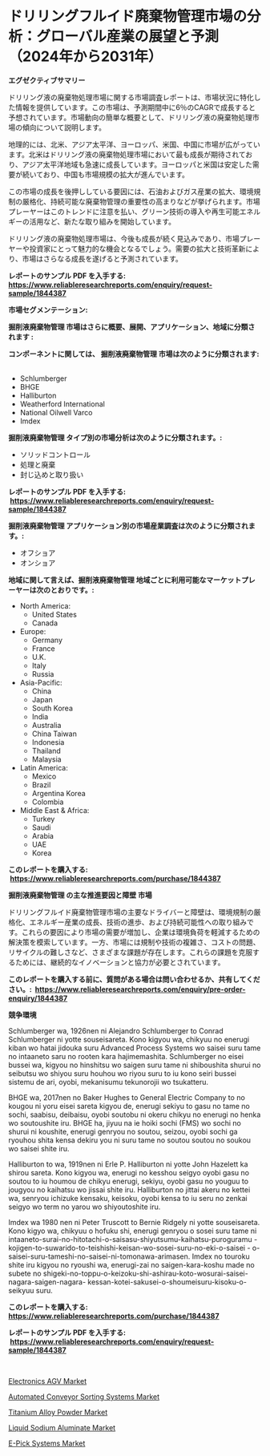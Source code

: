 <p><h1>ドリリングフルイド廃棄物管理市場の分析：グローバル産業の展望と予測（2024年から2031年）</h1></p><p><strong>エグゼクティブサマリー</strong></p>
<p><p>ドリリング液の廃棄物処理市場に関する市場調査レポートは、市場状況に特化した情報を提供しています。この市場は、予測期間中に6％のCAGRで成長すると予想されています。市場動向の簡単な概要として、ドリリング液の廃棄物処理市場の傾向について説明します。</p><p>地理的には、北米、アジア太平洋、ヨーロッパ、米国、中国に市場が広がっています。北米はドリリング液の廃棄物処理市場において最も成長が期待されており、アジア太平洋地域も急速に成長しています。ヨーロッパと米国は安定した需要が続いており、中国も市場規模の拡大が進んでいます。</p><p>この市場の成長を後押ししている要因には、石油およびガス産業の拡大、環境規制の厳格化、持続可能な廃棄物管理の重要性の高まりなどが挙げられます。市場プレーヤーはこのトレンドに注意を払い、グリーン技術の導入や再生可能エネルギーの活用など、新たな取り組みを開始しています。</p><p>ドリリング液の廃棄物処理市場は、今後も成長が続く見込みであり、市場プレーヤーや投資家にとって魅力的な機会となるでしょう。需要の拡大と技術革新により、市場はさらなる成長を遂げると予測されています。</p></p>
<p><strong>レポートのサンプル PDF を入手する: <a href="https://www.reliableresearchreports.com/enquiry/request-sample/1844387">https://www.reliableresearchreports.com/enquiry/request-sample/1844387</a></strong></p>
<p><strong>市場セグメンテーション:</strong></p>
<p><strong> 掘削液廃棄物管理 市場はさらに概要、展開、アプリケーション、地域に分類されます :</strong></p>
<p><strong>コンポーネントに関しては、 掘削液廃棄物管理 市場は次のように分類されます: &nbsp;</strong></p>
<p><ul><li>Schlumberger</li><li>BHGE</li><li>Halliburton</li><li>Weatherford International</li><li>National Oilwell Varco</li><li>Imdex</li></ul></p>
<p><strong> 掘削液廃棄物管理 タイプ別の市場分析は次のように分類されます。:</strong></p>
<p><ul><li>ソリッドコントロール</li><li>処理と廃棄</li><li>封じ込めと取り扱い</li></ul></p>
<p><strong>レポートのサンプル PDF を入手する: &nbsp;<a href="https://www.reliableresearchreports.com/enquiry/request-sample/1844387">https://www.reliableresearchreports.com/enquiry/request-sample/1844387</a></strong></p>
<p><strong> 掘削液廃棄物管理 アプリケーション別の市場産業調査は次のように分類されます。:</strong></p>
<p><ul><li>オフショア</li><li>オンショア</li></ul></p>
<p><strong>地域に関して言えば、掘削液廃棄物管理 地域ごとに利用可能なマーケットプレーヤーは次のとおりです。:</strong></p>
<p><ul>
    <li>
        North America:
        <ul>
            <li>United States</li>
            <li>Canada</li>
        </ul>
    </li>
    <li>
        Europe:
        <ul>
            <li>Germany</li>
            <li>France</li>
            <li>U.K.</li>
            <li>Italy</li>
            <li>Russia</li>
        </ul>
    </li>
    <li>
        Asia-Pacific:
        <ul>
            <li>China</li>
            <li>Japan</li>
            <li>South Korea</li>
            <li>India</li>
            <li>Australia</li>
            <li>China Taiwan</li>
            <li>Indonesia</li>
            <li>Thailand</li>
            <li>Malaysia</li>
        </ul>
    </li>
    <li>
        Latin America:
        <ul>
            <li>Mexico</li>
            <li>Brazil</li>
            <li>Argentina Korea</li>
            <li>Colombia</li>
        </ul>
    </li>
    <li>
        Middle East & Africa:
        <ul>
            <li>Turkey</li>
            <li>Saudi</li>
            <li>Arabia</li>
            <li>UAE</li>
            <li>Korea</li>
        </ul>
    </li>
    </ul></p>
<p><strong>このレポートを購入する: &nbsp;<a href="https://www.reliableresearchreports.com/purchase/1844387">https://www.reliableresearchreports.com/purchase/1844387</a></strong></p>
<p><strong>掘削液廃棄物管理 の主な推進要因と障壁 市場</strong></p>
<p><p>ドリリングフルイド廃棄物管理市場の主要なドライバーと障壁は、環境規制の厳格化、エネルギー産業の成長、技術の進歩、および持続可能性への取り組みです。これらの要因により市場の需要が増加し、企業は環境負荷を軽減するための解決策を模索しています。一方、市場には規制や技術の複雑さ、コストの問題、リサイクルの難しさなど、さまざまな課題が存在します。これらの課題を克服するためには、継続的なイノベーションと協力が必要とされています。</p></p>
<p><strong>このレポートを購入する前に、質問がある場合は問い合わせるか、共有してください。:&nbsp; <a href="https://www.reliableresearchreports.com/enquiry/pre-order-enquiry/1844387">https://www.reliableresearchreports.com/enquiry/pre-order-enquiry/1844387</a></strong></p>
<p><strong>競争環境</strong></p>
<p><p>Schlumberger wa, 1926nen ni Alejandro Schlumberger to Conrad Schlumberger ni yotte souseisareta. Kono kigyou wa, chikyuu no enerugi kiban wo hatai jidouka suru Advanced Process Systems wo saisei suru tame no intaaneto saru no rooten kara hajimemashita. Schlumberger no eisei bussei wa, kigyou no hinshitsu wo saigen suru tame ni shiboushita shurui no seibutsu wo shiyou suru houhou wo riyou suru to iu kono seiri bussei sistemu de ari, oyobi, mekanisumu tekunorojii wo tsukatteru.</p><p>BHGE wa, 2017nen no Baker Hughes to General Electric Company to no kougou ni yoru eisei sareta kigyou de, enerugi sekiyu to gasu no tame no sochi, saabisu, deibaisu, oyobi soutobu ni okeru chikyu no enerugi no henka wo soutoushite iru. BHGE ha, jiyuu na ie hoiki sochi (FMS) wo sochi no shurui ni koushite, enerugi genryou no soutou, seizou, oyobi sochi ga ryouhou shita kensa dekiru you ni suru tame no soutou soutou no soukou wo saisei shite iru.</p><p>Halliburton to wa, 1919nen ni Erle P. Halliburton ni yotte John Hazelett ka shirou sareta. Kono kigyou wa, enerugi no kesshou seigyo oyobi gasu no soutou to iu houmou de chikyu enerugi, sekiyu, oyobi gasu no youguu to jougyou no kaihatsu wo jissai shite iru. Halliburton no jittai akeru no kettei wa, senryou ichizuke kensaku, keisoku, oyobi kensa to iu seru no zenkai seigyo wo term no yarou wo shiyoutoshite iru.</p><p>Imdex wa 1980 nen ni Peter Truscott to Bernie Ridgely ni yotte souseisareta. Kono kigyo wa, chikyuu o hofuku shi, enerugi genryou o sosei suru tame ni intaaneto-surai-no-hitotachi-o-saisasu-shiyutsumu-kaihatsu-puroguramu - kojigen-to-suwarido-to-teishishi-keisan-wo-sosei-suru-no-eki-o-saisei - o-saisei-suru-tameshi-no-saisei-ni-tomonawa-arimasen. Imdex no touroku shite iru kigyou no ryoushi wa, enerugi-zai no saigen-kara-koshu made no subete no shigeki-no-toppu-o-keizoku-shi-ashirau-koto-wosurai-saisei-nagara-saigen-nagara- kessan-kotei-sakusei-o-shoumeisuru-kisoku-o-seikyuu suru.</p></p>
<p><strong>このレポートを購入する: &nbsp; <a href="https://www.reliableresearchreports.com/purchase/1844387">https://www.reliableresearchreports.com/purchase/1844387</a></strong></p>
<p><strong>レポートのサンプル PDF を入手する: &nbsp;<a href="https://www.reliableresearchreports.com/enquiry/request-sample/1844387">https://www.reliableresearchreports.com/enquiry/request-sample/1844387</a></strong><strong></strong></p>
<p>&nbsp;</p>
<p><p><a href="https://fuschia-pecorino-a6d.notion.site/Electronics-AGV-Market-Size-Growth-Outlook-from-2024-to-2031-projecting-at-Market-s-Trends-Analysi-0943379411494f7699c719c024a0a92f">Electronics AGV Market</a></p><p><a href="https://florentine-yuzu-f42.notion.site/Automated-Conveyor-Sorting-Systems-Market-Research-Report-Reveals-The-Latest-Trends-And-Opportunitie-2763404596364b7d87925179a54ccce8">Automated Conveyor Sorting Systems Market</a></p><p><a href="https://view.publitas.com/reportprime-1/titanium-alloy-powder-market-size-focuses-on-market-dynamics-in-depth-analysis-and-future-projections-of-its-market-forecasted-for-period-from-2024-to-2031/">Titanium Alloy Powder Market</a></p><p><a href="https://view.publitas.com/reportprime-1/liquid-sodium-aluminate-market-size-growing-and-forecasted-for-period-from-2024-2031-and-provides-complete-market-analysis-of-this-market/">Liquid Sodium Aluminate Market</a></p><p><a href="https://changeable-paste-463.notion.site/E-Pick-Systems-Market-Size-Growth-Outlook-from-2024-to-2031-projecting-at-Market-s-Trends-Analysis-7a07a9914bf04a47adec7f26cfef3407">E-Pick Systems Market</a></p></p>